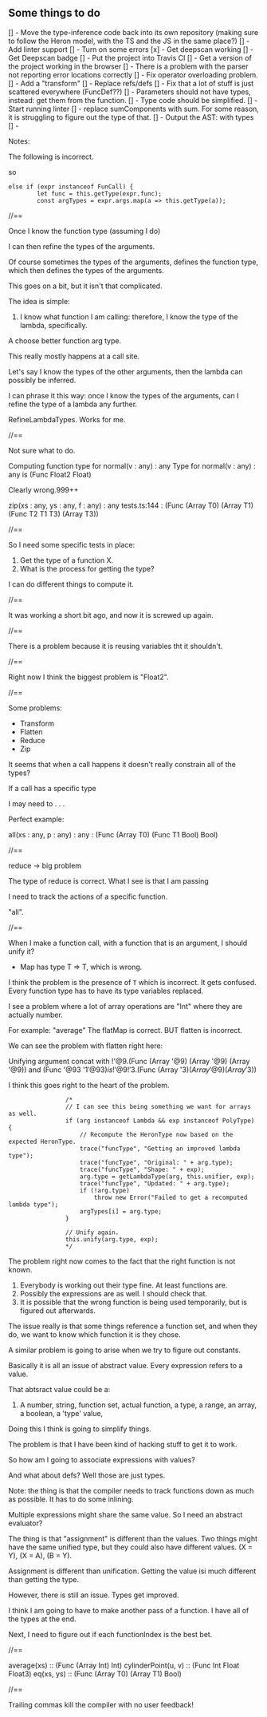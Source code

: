 ## Some things to do

[] - Move the type-inference code back into its own repository (making sure to follow the Heron model, with the TS and the JS in the same place?)
[] - Add linter support 
[] - Turn on some errors
[x] - Get deepscan working 
[] - Get Deepscan badge
[] - Put the project into Travis CI
[] - Get a version of the project working in the browser 
[] - There is a problem with the parser not reporting error locations correctly
[] - Fix operator overloading problem. 
[] - Add a "transform" 
[] - Replace refs/defs
[] - Fix that a lot of stuff is just scattered everywhere (FuncDef??)
[] - Parameters should not have types, instead: get them from the function. 
[] - Type code should be simplified. 
[] - Start running linter 
[] - replace sumComponents with sum. For some reason, it is struggling to figure out the type of that.
[] - Output the AST: with types 
[] - 

Notes:

The following is incorrect. 

 
 so 

    else if (expr instanceof FunCall) {
            let func = this.getType(expr.func);
            const argTypes = expr.args.map(a => this.getType(a));

//==

Once I know the function type (assuming I do)

I can then refine the types of the arguments. 

Of course sometimes the types of the arguments, defines the function type, which then defines the types of the arguments.

This goes on a bit, but it isn't that complicated. 

The idea is simple: 
1. I know what function I am calling: therefore, I know the type of the lambda, specifically. 

A choose better function arg type. 

This really mostly happens at a call site. 

Let's say I know the types of the other arguments, then the lambda can possibly be inferred. 

I can phrase it this way: once I know the types of the arguments, can I refine the type of a lambda
any further.

RefineLambdaTypes. Works for me. 

//==

Not sure what to do.  

Computing function type for normal(v : any) : any
Type for normal(v : any) : any
 is (Func Float2 Float)

 Clearly wrong.999++

 
zip(xs : any, ys : any, f : any) : any
tests.ts:144
 : (Func (Array T0) (Array T1) (Func T2 T1 T3) (Array T3))

 //==

 So I need some specific tests in place:
 
1. Get the type of a function X. 
2. What is the process for getting the type? 

I can do different things to compute it. 

//==

It was working a short bit ago, and now it is screwed up again. 

//==

There is a problem because it is reusing variables tht it shouldn't. 

//==

Right now I think the biggest problem is "Float2". 

//==

Some problems:
* Transform
* Flatten
* Reduce
* Zip

It seems that when a call happens it doesn't really constrain all of the types? 

If a call has a specific type 

I may need to . . . 

Perfect example: 

all(xs : any, p : any) : any
 : (Func (Array T0) (Func T1 Bool) Bool)

//==

reduce -> big problem

The type of reduce is correct. 
What I see is that I am passing 

I need to track the actions of a specific function. 

"all". 

//==

When I make a function call, with a function that is an argument, I should unify it? 

* Map has type T => T, which is wrong.

I think the problem is the presence of `T` which is incorrect. It gets confused. Every function type has to have its type variables replaced. 

I see a problem where a lot of array operations are "Int" where they are actually number.

For example: "average"
The flatMap is correct. 
BUT flatten is incorrect.

We can see the problem with flatten right here: 

Unifying argument concat with !'@9.(Func (Array '@9) (Array '@9) (Array '@9)) and (Func '@93 '$1 '@93) is !'@9!'$3.(Func (Array '$3) (Array '@9) (Array '$3))

I think this goes right to the heart of the problem.

                    /*
                    // I can see this being something we want for arrays as well.
                    if (arg instanceof Lambda && exp instanceof PolyType) {
                        // Recompute the HeronType now based on the expected HeronType.
                        trace("funcType", "Getting an improved lambda type");
                        trace("funcType", "Original: " + arg.type);
                        trace("funcType", "Shape: " + exp);
                        arg.type = getLambdaType(arg, this.unifier, exp);
                        trace("funcType", "Updated: " + arg.type);                        
                        if (!arg.type)
                            throw new Error("Failed to get a recomputed lambda type");
                        argTypes[i] = arg.type;
                    }

                    // Unify again.
                    this.unify(arg.type, exp);
                    */

The problem right now comes to the fact that the right function is not known. 

1) Everybody is working out their type fine. At least functions are.
2) Possibly the expressions are as well. I should check that.
3) It is possible that the wrong function is being used temporarily, but is figured out afterwards. 

The issue really is that some things reference a function set, and when they do, we want to know which 
function it is they chose. 

A similar problem is going to arise when we try to figure out constants. 

Basically it is all an issue of abstract value. Every expression refers to a value. 

That abtsract value could be a: 
1. A number, string, function set, actual function, a type, a range, an array, a boolean, a 'type' value,   

Doing this I think is going to simplify things. 

The problem is that I have been kind of hacking stuff to get it to work. 

So how am I going to associate expressions with values? 

And what about defs? Well those are just types.

Note: the thing is that the compiler needs to track functions down as much as possible. It has to do some inlining. 

Multiple expressions might share the same value. So I need an abstract evaluator? 

The thing is that "assignment" is different than the values. Two things might have the same unified type, but they 
could also have different values. (X = Y), (X = A), (B = Y). 

Assignment is different than unification. Getting the value isi much different than getting the type. 

However, there is still an issue. Types get improved. 

I think I am going to have to make another pass of a function. I have all of the types at the end. 

Next, I need to figure out if each functionIndex is the best bet.

//==

average(xs) :: (Func (Array Int) Int)
cylinderPoint(u, v) :: (Func Int Float Float3)
eq(xs, ys) :: (Func (Array T0) (Array T1) Bool)

//==

Trailing commas kill the compiler with no user feedback!